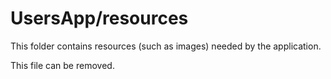 # UsersApp/resources

This folder contains resources (such as images) needed by the application. 

This file can be removed.
